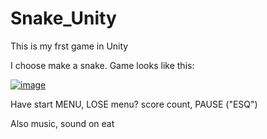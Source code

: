 # Snake_Unity

This is my frst game in Unity

I choose make a snake. Game looks like this:

<a href="https://ibb.co/NmP3vTk"><img src="https://i.ibb.co/BrxPpn7/image.png" alt="image" border="0"></a>

Have start MENU, LOSE menu? score count, PAUSE ("ESQ")

Also music, sound on eat

